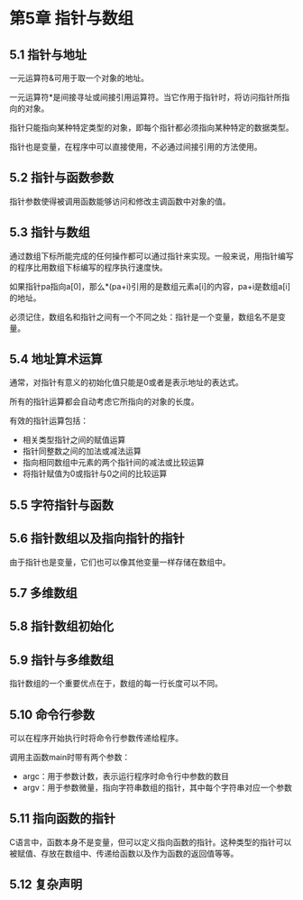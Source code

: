 # 第5章  指针与数组

## 5.1  指针与地址

一元运算符&可用于取一个对象的地址。

一元运算符*是间接寻址或间接引用运算符。当它作用于指针时，将访问指针所指向的对象。

指针只能指向某种特定类型的对象，即每个指针都必须指向某种特定的数据类型。

指针也是变量，在程序中可以直接使用，不必通过间接引用的方法使用。

## 5.2  指针与函数参数

指针参数使得被调用函数能够访问和修改主调函数中对象的值。

## 5.3  指针与数组

通过数组下标所能完成的任何操作都可以通过指针来实现。一般来说，用指针编写的程序比用数组下标编写的程序执行速度快。

如果指针pa指向a[0]，那么*(pa+i)引用的是数组元素a[i]的内容，pa+i是数组a[i]的地址。

必须记住，数组名和指针之间有一个不同之处：指针是一个变量，数组名不是变量。

## 5.4  地址算术运算

通常，对指针有意义的初始化值只能是0或者是表示地址的表达式。

所有的指针运算都会自动考虑它所指向的对象的长度。

有效的指针运算包括：

* 相关类型指针之间的赋值运算
* 指针同整数之间的加法或减法运算
* 指向相同数组中元素的两个指针间的减法或比较运算
* 将指针赋值为0或指针与0之间的比较运算

## 5.5  字符指针与函数

## 5.6  指针数组以及指向指针的指针

由于指针也是变量，它们也可以像其他变量一样存储在数组中。

## 5.7  多维数组

## 5.8  指针数组初始化

## 5.9  指针与多维数组

指针数组的一个重要优点在于，数组的每一行长度可以不同。

## 5.10  命令行参数

可以在程序开始执行时将命令行参数传递给程序。

调用主函数main时带有两个参数：

* argc：用于参数计数，表示运行程序时命令行中参数的数目
* argv：用于参数微量，指向字符串数组的指针，其中每个字符串对应一个参数

## 5.11  指向函数的指针

C语言中，函数本身不是变量，但可以定义指向函数的指针。这种类型的指针可以被赋值、存放在数组中、传递给函数以及作为函数的返回值等等。

## 5.12  复杂声明

